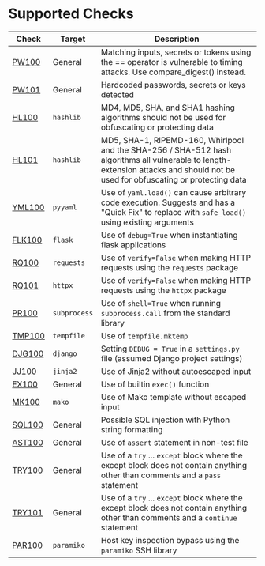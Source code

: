 # Supported Checks

| Check                      | Target       | Description                                                                                                                                                                      |
|----------------------------|--------------|----------------------------------------------------------------------------------------------------------------------------------------------------------------------------------|
| [PW100](checks/PW100.md)   | General      | Matching inputs, secrets or tokens using the == operator is vulnerable to timing attacks. Use compare_digest() instead.                                                          |
| [PW101](checks/PW101.md)   | General      | Hardcoded passwords, secrets or keys detected                                                                                                                                    |
| [HL100](checks/HL100.md)   | `hashlib`    | MD4, MD5, SHA, and SHA1 hashing algorithms should not be used for obfuscating or protecting data                                                                                 |
| [HL101](checks/HL101.md)   | `hashlib`    | MD5, SHA-1, RIPEMD-160, Whirlpool and the SHA-256 / SHA-512 hash algorithms all vulnerable to length-extension attacks and should not be used for obfuscating or protecting data |
| [YML100](checks/YML100.md) | `pyyaml`     | Use of `yaml.load()` can cause arbitrary code execution. Suggests and has a "Quick Fix" to replace with `safe_load()` using existing arguments                                   |
| [FLK100](checks/FLK100.md) | `flask`      | Use of `debug=True` when instantiating flask applications                                                                                                                        |
| [RQ100](checks/RQ100.md)   | `requests`   | Use of `verify=False` when making HTTP requests using the `requests` package                                                                                                     |
| [RQ101](checks/RQ101.md)   | `httpx`      | Use of `verify=False` when making HTTP requests using the `httpx` package                                                                                                        |
| [PR100](checks/PR100.md)   | `subprocess` | Use of `shell=True` when running `subprocess.call` from the standard library                                                                                                     |
| [TMP100](checks/TMP100.md) | `tempfile`   | Use of `tempfile.mktemp`                                                                                                                                                         |
| [DJG100](checks/DJG100.md) | `django`     | Setting `DEBUG = True` in a `settings.py` file (assumed Django project settings)                                                                                                 |
| [JJ100](checks/JJ100.md)   | `jinja2`     | Use of Jinja2 without autoescaped input                                                                                                                                          |
| [EX100](checks/EX100.md)   | General      | Use of builtin `exec()` function                                                                                                                                                 |
| [MK100](checks/MK100.md)   | `mako`       | Use of Mako template without escaped input                                                                                                                                       |
| [SQL100](checks/SQL100.md) | General      | Possible SQL injection with Python string formatting                                                                                                                             |
| [AST100](checks/AST100.md) | General      | Use of `assert` statement in non-test file                                                                                                                                       |
| [TRY100](checks/TRY100.md) | General      | Use of a `try` ... `except` block where the except block does not contain anything other than comments and a `pass` statement                                                    |
| [TRY101](checks/TRY101.md) | General      | Use of a `try` ... `except` block where the except block does not contain anything other than comments and a `continue` statement                                                |
| [PAR100](checks/PAR100.md) | `paramiko`   | Host key inspection bypass using the `paramiko` SSH library                                                                                                                      |